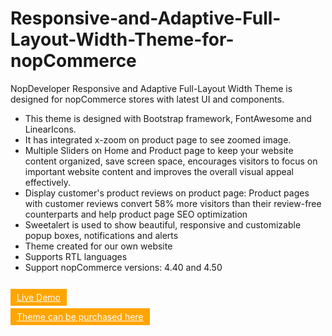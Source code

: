 # Responsive-and-Adaptive-Full-Layout-Width-Theme-for-nopCommerce
NopDeveloper Responsive and Adaptive Full-Layout Width Theme is designed for nopCommerce stores with latest UI and components. 
<ul>
<li>This theme is designed with Bootstrap framework,  FontAwesome and LinearIcons.</li>
<li> It has integrated x-zoom on product page to see zoomed image.</li>
<li>Multiple Sliders on Home and Product page to keep your website content organized, save screen space, encourages visitors to focus on important website content and improves the overall visual appeal effectively.  </li>
<li>Display customer's product reviews on product page: Product pages with customer reviews convert 58% more visitors than their review-free counterparts and help product page SEO optimization</li>
<li>Sweetalert is used to show beautiful, responsive and customizable popup boxes, notifications and  alerts</li>
<li>Theme created for our own website</li>
<li> Supports RTL languages</li>
<li>Support nopCommerce versions:  4.40 and 4.50</li>
</ul>
<br />
<a style="background-color:#ffa500;color:#fff;padding:1% 2%;margin:30px 0 30px 0" href="https://nopdeveloper-theme.nopdeveloper.com/" target="_blank">Live Demo</a>
<p><a style="background-color:#ffa500;color:#fff;padding:1% 2%;margin:30px 0 30px 0" href="https://www.nopdeveloper.com/nopdeveloper-responsive-and-adaptive-theme" target="_blank">Theme can be purchased here</a></p>


